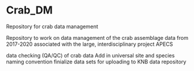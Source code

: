 # Crab_DM
Repository for crab data management

Repository to work on data management of the crab assemblage data from 2017-2020 associated with the large, interdisciplinary project APECS

data checking (QA/QC) of crab data
Add in universal site and species naming convention
finialize data sets for uploading to KNB data repository

